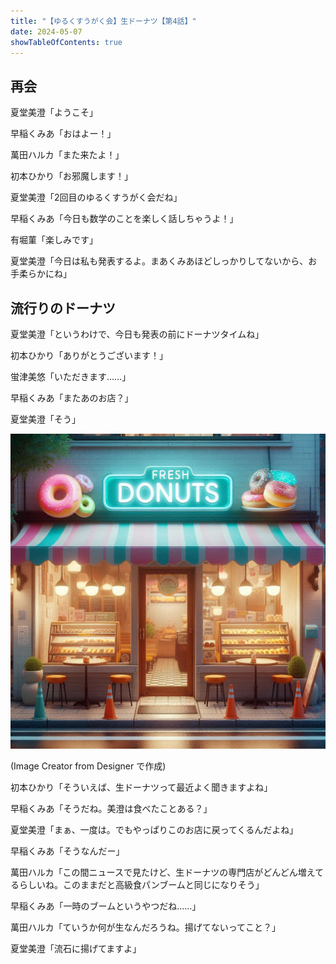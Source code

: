 ```yaml
---
title: "【ゆるくすうがく会】生ドーナツ【第4話】"
date: 2024-05-07
showTableOfContents: true
---
```


## 再会

夏堂美澄「ようこそ」

早稲くみあ「おはよー！」

萬田ハルカ「また来たよ！」

初本ひかり「お邪魔します！」

夏堂美澄「2回目のゆるくすうがく会だね」

早稲くみあ「今日も数学のことを楽しく話しちゃうよ！」

有堀菫「楽しみです」

夏堂美澄「今日は私も発表するよ。まあくみあほどしっかりしてないから、お手柔らかにね」

## 流行りのドーナツ

夏堂美澄「というわけで、今日も発表の前にドーナツタイムね」

初本ひかり「ありがとうございます！」

蛍津美悠「いただきます……」

早稲くみあ「またあのお店？」

夏堂美澄「そう」

![](./featured.jpg)

(Image Creator from Designer で作成)

初本ひかり「そういえば、生ドーナツって最近よく聞きますよね」

早稲くみあ「そうだね。美澄は食べたことある？」

夏堂美澄「まぁ、一度は。でもやっぱりこのお店に戻ってくるんだよね」

早稲くみあ「そうなんだー」

萬田ハルカ「この間ニュースで見たけど、生ドーナツの専門店がどんどん増えてるらしいね。このままだと高級食パンブームと同じになりそう」

早稲くみあ「一時のブームというやつだね……」

萬田ハルカ「ていうか何が生なんだろうね。揚げてないってこと？」

夏堂美澄「流石に揚げてますよ」

